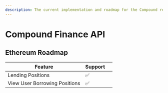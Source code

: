 ```yaml
---
description: The current implementation and roadmap for the Compound rest API.
---
```


# Compound Finance API

## Ethereum Roadmap <a href="#ethereum-roadmap" id="ethereum-roadmap"></a>

| Feature                       | Support |   |
| ----------------------------- | ------- | - |
| Lending Positions             | ✅       |   |
| View User Borrowing Positions | ✅       |   |
